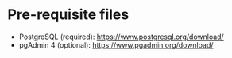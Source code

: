 # Pre-requisite files

- PostgreSQL (required): https://www.postgresql.org/download/
- pgAdmin 4 (optional): https://www.pgadmin.org/download/
